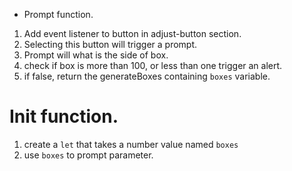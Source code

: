- Prompt function.
1. Add event listener to button in adjust-button section.
2. Selecting this button will trigger a prompt.
3. Prompt will what is the side of box.
4. check if box is more than 100, or less than one trigger an alert.
5. if false, return the generateBoxes containing `boxes` variable.

# Init function.
1. create a `let` that takes a number value named `boxes`
2. use `boxes` to prompt parameter.
